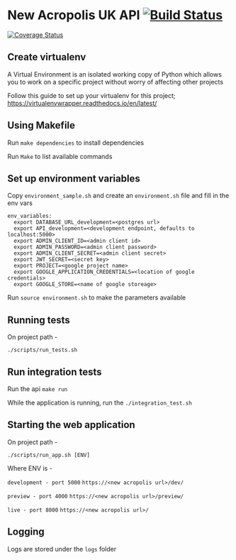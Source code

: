 # New Acropolis UK API  [![Build Status](https://travis-ci.org/NewAcropolis/api.svg?branch=master)](https://travis-ci.org/NewAcropolis/api)
[![Coverage Status](https://coveralls.io/repos/github/NewAcropolis/api/badge.svg?branch=master)](https://coveralls.io/github/NewAcropolis/api?branch=master)

## Create virtualenv

A Virtual Environment is an isolated working copy of Python which
allows you to work on a specific project without worry of affecting other projects

Follow this guide to set up your virtualenv for this project;
https://virtualenvwrapper.readthedocs.io/en/latest/

## Using Makefile

Run `make dependencies` to install dependencies

Run `Make` to list available commands

## Set up environment variables

Copy `environment_sample.sh` and create an `environment.sh` file and fill in the env vars

```
env_variables:
  export DATABASE_URL_development=<postgres url>
  export API_development=<development endpoint, defaults to localhost:5000>
  export ADMIN_CLIENT_ID=<admin client id>
  export ADMIN_PASSWORD=<admin client password>
  export ADMIN_CLIENT_SECRET=<admin client secret>
  export JWT_SECRET=<secret key>
  export PROJECT=<google project name>
  export GOOGLE_APPLICATION_CREDENTIALS=<location of google credentials>
  export GOOGLE_STORE=<name of google storeage>
```

Run `source environment.sh` to make the parameters available

## Running tests

On project path -

```shell
./scripts/run_tests.sh
```

## Run integration tests

Run the api `make run`

While the application is running, run the `./integration_test.sh`

## Starting the web application

On project path -

```shell
./scripts/run_app.sh [ENV]
```

Where ENV is -

`development - port 5000`
`https://<new acropolis url>/dev/`

`preview - port 4000`
`https://<new acropolis url>/preview/`

`live - port 8000`
`https://<new acropolis url>/`

## Logging

Logs are stored under the `logs` folder
